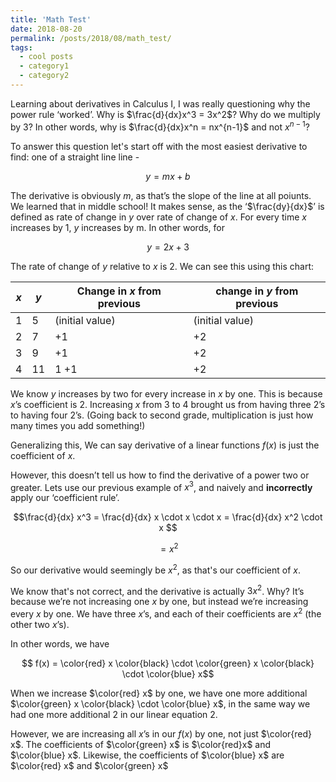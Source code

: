 ```yaml
---
title: 'Math Test'
date: 2018-08-20
permalink: /posts/2018/08/math_test/
tags:
  - cool posts
  - category1
  - category2
---
```


Learning about derivatives in Calculus I, I was really questioning why the power rule ‘worked’. Why is $\frac{d}{dx}x^3 = 3x^2$? Why do we multiply by 3?  In other words, why is $\frac{d}{dx}x^n = nx^{n-1}$  and not $x^{n-1}$?

To answer this question let's start off with the most easiest derivative to find: one of a straight line line -

$$y = mx + b$$

The derivative is obviously $m$, as that’s the slope of the line at all poiunts. We learned that in middle school! It makes sense, as the ‘$\frac{dy}{dx}$’ is defined as rate of change in $y$ over rate of change of $x$. For every time $x$ increases by 1, $y$ increases by m. In other words, for 

$$ y = 2x + 3$$ 

The rate of change of $y$ relative to $x$ is 2. We can see this using this chart:

| *x* | *y*  | Change in *x* from previous     | change in *y* from previous    |
|---|----|-----------------|-----------------|
| 1 | 5  | (initial value) | (initial value) |
| 2 | 7  |              +1 |  +2 |
| 3 | 9  |               +1|  +2|
| 4 | 11 | 1            +1|  +2|


We know $y$ increases by two for every increase in $x$ by one. This is because $x$’s coefficient is 2. Increasing $x$ from 3 to 4 brought us from having three 2’s to having four 2’s. (Going back to second grade, multiplication is just how many times you add something!)

Generalizing this, We can say derivative of a linear functions $f(x)$ is just the coefficient of $x$.

However, this doesn’t tell us how to find the derivative of a power two or greater. Lets use our previous example of $x^3$, and naively and **incorrectly** apply our ‘coefficient rule’.

$$\frac{d}{dx} x^3 = \frac{d}{dx} x \cdot x \cdot x = \frac{d}{dx} x^2 \cdot x $$

$$ = x^2$$

So our derivative would seemingly be $x^2$, as that's our coefficient of $x$.

We know that's not correct, and the derivative is actually $3x^2$. Why? It’s because we’re not increasing one $x$ by one, but instead we’re increasing every $x$ by one. We have three $x$’s, and each of their coefficients are $x^2$ (the other two $x$’s). 

In other words, we have 

$$ f(x) = \color{red} x \color{black} \cdot \color{green} x \color{black} \cdot \color{blue} x$$

When we increase $\color{red} x$ by one, we have one more additional $\color{green} x \color{black} \cdot \color{blue} x$, in the same way we had one more additional 2 in our linear equation 2.

However, we are increasing all $x$’s in our $f(x)$ by one, not just $\color{red} x$. The coefficients of $\color{green} x$ is $\color{red}x$ and  $\color{blue} x$. Likewise, the coefficients of $\color{blue} x$ are $\color{red} x$ and $\color{green} x$



